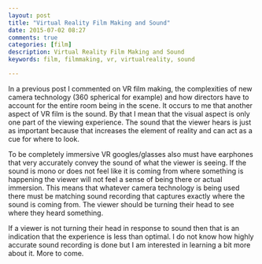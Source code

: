 ```yaml
---
layout: post
title: "Virtual Reality Film Making and Sound"
date: 2015-07-02 08:27
comments: true
categories: [film]
description: Virtual Reality Film Making and Sound
keywords: film, filmmaking, vr, virtualreality, sound

---
```

In a previous post I commented on VR film making, the complexities of new camera technology (360 spherical for example) and how directors have to account for the entire room being in the scene.
It occurs to me that another aspect of VR film is the sound. By that I mean that the visual aspect is only one part of the viewing experience.
The sound that the viewer hears is just as important because that increases the element of reality and can act as a cue for where to look.

To be completely immersive VR googles/glasses also must have earphones that very accurately convey the sound of what the viewer is seeing.
If the sound is mono or does not feel like it is coming from where something is happening the viewer will not feel a sense of being there or actual immersion.
This means that whatever camera technology is being used there must be matching sound recording that captures exactly where the sound is coming from.
The viewer should be turning their head to see where they heard something.

If a viewer is not turning their head in response to sound then that is an indication that the experience is less than optimal. I do not know how highly accurate sound recording is done but I am interested in learning a bit more about it.
More to come.
